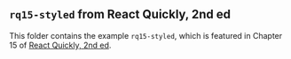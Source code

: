## `rq15-styled` from React Quickly, 2nd ed

This folder contains the example `rq15-styled`, which is featured in Chapter 15 of [React Quickly, 2nd ed](https://reactquickly.dev).
